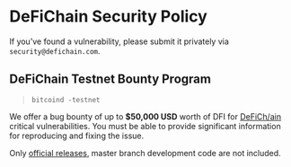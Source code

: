 # DeFiChain Security Policy

If you’ve found a vulnerability, please submit it privately via `security@defichain.com`.

## DeFiChain Testnet Bounty Program

> `bitcoind -testnet`

We offer a bug bounty of up to **$50,000 USD** worth of DFI for [DeFiCh/ain](https://github.com/defich/ain) critical
vulnerabilities. You must be able to provide significant information for reproducing and fixing the issue.

Only [official releases](https://github.com/DeFiCh/ain/releases), master branch development code are not included.
